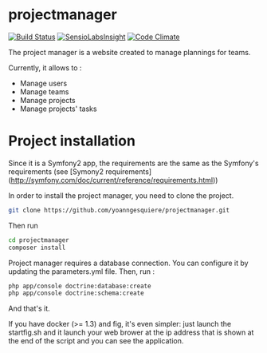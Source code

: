 projectmanager
==============

[![Build Status](https://travis-ci.org/yoanngesquiere/projectmanager.svg?branch=master)](https://travis-ci.org/yoanngesquiere/projectmanager)
[![SensioLabsInsight](https://insight.sensiolabs.com/projects/aac62688-139c-4b28-bab7-a1e42e623b40/mini.png)](https://insight.sensiolabs.com/projects/aac62688-139c-4b28-bab7-a1e42e623b40)
[![Code Climate](https://codeclimate.com/github/yoanngesquiere/projectmanager/badges/gpa.svg)](https://codeclimate.com/github/yoanngesquiere/projectmanager)


The project manager is a website created to manage plannings for teams.

Currently, it allows to :
- Manage users
- Manage teams
- Manage projects
- Manage projects' tasks

# Project installation

Since it is a Symfony2 app, the requirements are the same as the Symfony's requirements 
(see [Symony2 requirements] (http://symfony.com/doc/current/reference/requirements.html))


In order to install the project manager, you need to clone the project.
```sh
git clone https://github.com/yoanngesquiere/projectmanager.git
```

Then run
```sh
cd projectmanager
composer install
```

Project manager requires a database connection. You can configure it by updating the parameters.yml file.
Then, run :
```sh
php app/console doctrine:database:create
php app/console doctrine:schema:create
```

And that's it.

If you have docker (>= 1.3) and fig, it's even simpler: just launch the startfig.sh and it launch your web brower at the ip address that is shown at the end of the script and you can see the application.
